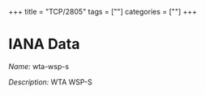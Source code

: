+++
title = "TCP/2805"
tags = [""]
categories = [""]
+++

# IANA Data

_Name:_ wta-wsp-s

_Description:_ WTA WSP-S

